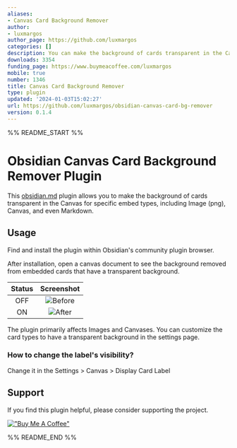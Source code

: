 ```yaml
---
aliases:
- Canvas Card Background Remover
author:
- luxmargos
author_page: https://github.com/luxmargos
categories: []
description: You can make the background of cards transparent in the Canvas
downloads: 3354
funding_page: https://www.buymeacoffee.com/luxmargos
mobile: true
number: 1346
title: Canvas Card Background Remover
type: plugin
updated: '2024-01-03T15:02:27'
url: https://github.com/luxmargos/obsidian-canvas-card-bg-remover
version: 0.1.4
---
```


%% README_START %%

# Obsidian Canvas Card Background Remover Plugin

This [obsidian.md](https://obsidian.md)  plugin allows you to make the background of cards transparent
in the Canvas for specific embed types, including Image (png), Canvas, and even Markdown.

## Usage

Find and install the plugin within Obsidian's community plugin browser.

After installation, open a canvas document to see the background removed
from embedded cards that have a transparent background.

| Status  | Screenshot                       |
|:-------:|:--------------------------------:|
| OFF     |![Before](doc/before.jpg "Before")|
| ON      |![After](doc/after.jpg "After")   |

The plugin primarily affects Images and Canvases.
You can customize the card types to have a transparent background in the settings page.

### How to change the label's visibility?

Change it in the Settings > Canvas > Display Card Label

## Support

If you find this plugin helpful, please consider supporting the project.

[!["Buy Me A Coffee"](https://www.buymeacoffee.com/assets/img/custom_images/orange_img.png)](https://www.buymeacoffee.com/luxmargos)

%% README_END %%